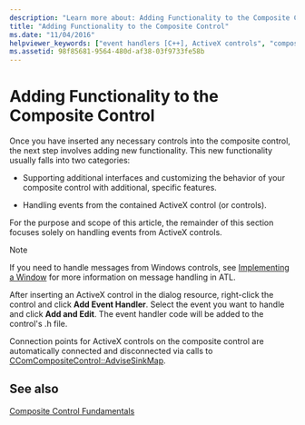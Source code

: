 ```yaml
---
description: "Learn more about: Adding Functionality to the Composite Control"
title: "Adding Functionality to the Composite Control"
ms.date: "11/04/2016"
helpviewer_keywords: ["event handlers [C++], ActiveX controls", "composite controls, handling events", "ActiveX controls [C++], events"]
ms.assetid: 98f85681-9564-480d-af38-03f9733fe58b
---
```

# Adding Functionality to the Composite Control

Once you have inserted any necessary controls into the composite control, the next step involves adding new functionality. This new functionality usually falls into two categories:

- Supporting additional interfaces and customizing the behavior of your composite control with additional, specific features.

- Handling events from the contained ActiveX control (or controls).

For the purpose and scope of this article, the remainder of this section focuses solely on handling events from ActiveX controls.

> [!NOTE]
> If you need to handle messages from Windows controls, see [Implementing a Window](../atl/implementing-a-window.md) for more information on message handling in ATL.

After inserting an ActiveX control in the dialog resource, right-click the control and click **Add Event Handler**. Select the event you want to handle and click **Add and Edit**. The event handler code will be added to the control's .h file.

Connection points for ActiveX controls on the composite control are automatically connected and disconnected via calls to [CComCompositeControl::AdviseSinkMap](../atl/reference/ccomcompositecontrol-class.md#advisesinkmap).

## See also

[Composite Control Fundamentals](../atl/atl-composite-control-fundamentals.md)
